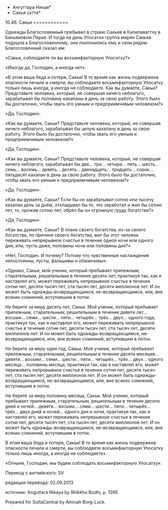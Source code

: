 * Ангуттара Никая*
* Сакья сутта*

10\.46\. Сакьи
\=\=\=\=\=\=\=\=\=\=\=\=

Однажды Благословенный пребывал в стране Сакьев в Капилаваттху в Баньяновом Парке\. И тогда на день Упосатхи группа мирян Сакьев подошла к Благословенному, они поклонились ему и сели рядом\. Благословенный сказал им:

«Сакьи, соблюдаете ли вы восьмифакторную Упосатху?»

«Иногда да, Господин, а иногда нет»\.

«В этом ваша беда и потеря, Сакьи\! В то время как жизнь подвержена опасности печали и смерти, вы соблюдаете восьмифакторную Упосатху только лишь иногда, а иногда не соблюдаете\. Как вы думаете, Сакьи? Представьте человека, который, не совершая ничего неблагого, зарабатывал бы половину кахапаны в день за свою работу\. Этого было бы достаточно, чтобы звать его умным и предприимчивым человеком?»

«Да, Господин»\.

«Как вы думаете, Сакьи? Представьте человека, который, не совершая ничего неблагого, зарабатывал бы целую кахапану в день за свою работу\. Этого было бы достаточно, чтобы звать его умным и предприимчивым человеком?»

«Да, Господин»\.

«Как вы думаете, Сакьи? Представьте человека, который, не совершая ничего неблагого, зарабатывал бы две… три… четыре… пять… шесть… семь… восемь… девять… десять… двенадцать… тридцать… сорок… пятьдесят кахапан в день за свою работу\. Этого было бы достаточно, чтобы звать его умным и предприимчивым человеком?»

«Да, Господин»\.

«Как вы думаете, Сакьи? Если бы он зарабатывал сотню или тысячу кахапан день за днём, откладывал бы то, что заработал и жил бы сотню лет, то, прожив сотню лет, обрёл бы он огромную груду богатства?»

«Да, Господин»\.

«Как вы думаете, Сакьи? В плане своего богатства, из\-за своего богатства, по причине своего богатства, мог бы этот человек переживать непрерывное счастье в течение одной ночи или одного дня, или, пусть даже, половины ночи или половины дня?»

«Нет, Господин\. И почему? Потому что чувственные наслаждения непостоянны, пусты, фальшивы и обманчивы»\.

«Однако, Сакьи, мой ученик, который пребывает прилежным, старательным, решительным в течение десяти лет, практикуя так, как я наставлял его, может переживать непрерывное счастье в течение сотни лет, десяти тысяч лет, ста тысяч лет, десяти миллионов лет\. И он может быть однажды\-возвращающимся, не\-возвращающимся, или, вне всяких сомнений, вступившим в поток\.

Не берите за меру десять лет, Сакьи\. Мой ученик, который пребывает прилежным, старательным, решительным в течение девяти лет… восьми… семи… шести… пяти… четырёх… трёх… двух… одного года, практикуя так, как я наставлял его, может переживать непрерывное счастье в течение сотни лет, десяти тысяч лет, ста тысяч лет, десяти миллионов лет\. И он может быть однажды\-возвращающимся, не\-возвращающимся, или, вне всяких сомнений, вступившим в поток\.

Не берите за меру один год, Сакьи\. Мой ученик, который пребывает прилежным, старательным, решительным в течение десяти месяцев… девяти… восьми… семи… шести… пяти… четырёх… трёх… двух… одного месяца… половины месяца, практикуя так, как я наставлял его, может переживать непрерывное счастье в течение сотни лет, десяти тысяч лет, ста тысяч лет, десяти миллионов лет\. И он может быть однажды\-возвращающимся, не\-возвращающимся, или, вне всяких сомнений, вступившим в поток\.

Не берите за меру половину месяца, Сакьи\. Мой ученик, который пребывает прилежным, старательным, решительным в течение десяти дней и ночей… девяти… восьми… семи… шести… пяти… четырёх… трёх… двух дней и ночей… одного дня и ночи, практикуя так, как я наставлял его, может переживать непрерывное счастье в течение сотни лет, десяти тысяч лет, ста тысяч лет, десяти миллионов лет\. И он может быть однажды\-возвращающимся, не\-возвращающимся, или, вне всяких сомнений, вступившим в поток\.

В этом ваша беда и потеря, Сакьи\! В то время как жизнь подвержена опасности печали и смерти, вы соблюдаете восьмифакторную Упосатху только лишь иногда, а иногда не соблюдаете»\.

«Отныне, Господин, мы будем соблюдать восьмифакторную Упосатху»\.

Перевод с английского: SV

редакция перевода: 02\.09\.2013

источник: Anguttara Nikaya by Bhikkhu Bodhi, p\. 1395

Prepared for SuttaCentral by Aminah Borg\-Luck\.